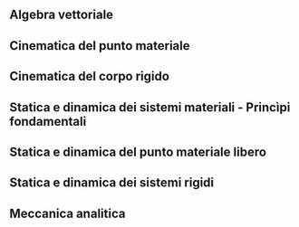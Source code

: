 ## Algebra vettoriale
## Cinematica del punto materiale
## Cinematica del corpo rigido
## Statica e dinamica dei sistemi materiali - Princìpi fondamentali
## Statica e dinamica del punto materiale libero
## Statica e dinamica dei sistemi rigidi
## Meccanica analitica
